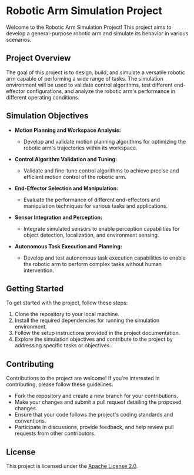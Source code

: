 # Robotic Arm Simulation Project

Welcome to the Robotic Arm Simulation Project! This project aims to develop a general-purpose robotic arm and simulate its behavior in various scenarios.

## Project Overview

The goal of this project is to design, build, and simulate a versatile robotic arm capable of performing a wide range of tasks. The simulation environment will be used to validate control algorithms, test different end-effector configurations, and analyze the robotic arm's performance in different operating conditions.

## Simulation Objectives

- **Motion Planning and Workspace Analysis:**
  - Develop and validate motion planning algorithms for optimizing the robotic arm's trajectories within its workspace.

- **Control Algorithm Validation and Tuning:**
  - Validate and fine-tune control algorithms to achieve precise and efficient motion control of the robotic arm.

- **End-Effector Selection and Manipulation:**
  - Evaluate the performance of different end-effectors and manipulation techniques for various tasks and applications.

- **Sensor Integration and Perception:**
  - Integrate simulated sensors to enable perception capabilities for object detection, localization, and environment sensing.

- **Autonomous Task Execution and Planning:**
  - Develop and test autonomous task execution capabilities to enable the robotic arm to perform complex tasks without human intervention.

## Getting Started

To get started with the project, follow these steps:

1. Clone the repository to your local machine.
2. Install the required dependencies for running the simulation environment.
3. Follow the setup instructions provided in the project documentation.
4. Explore the simulation objectives and contribute to the project by addressing specific tasks or objectives.

## Contributing

Contributions to the project are welcome! If you're interested in contributing, please follow these guidelines:

- Fork the repository and create a new branch for your contributions.
- Make your changes and submit a pull request detailing the proposed changes.
- Ensure that your code follows the project's coding standards and conventions.
- Participate in discussions, provide feedback, and help review pull requests from other contributors.

## License

This project is licensed under the [Apache License 2.0](LICENSE).

